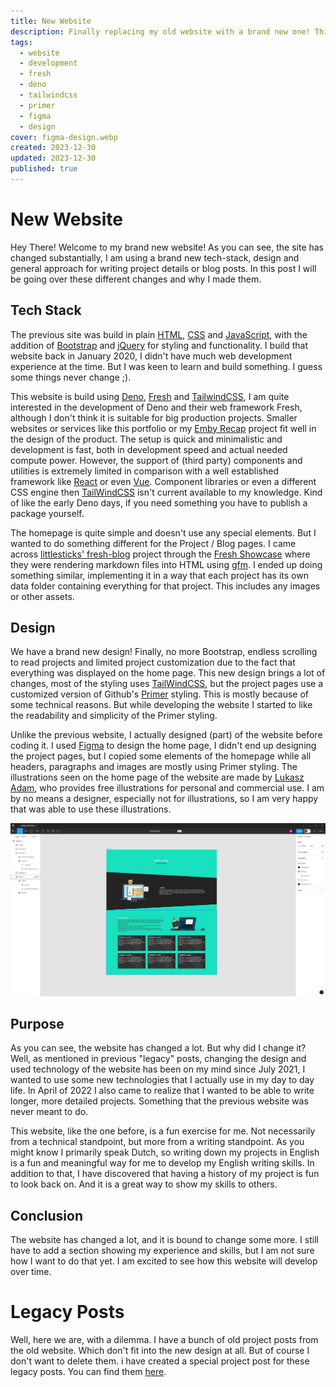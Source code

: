 ```yaml
---
title: New Website
description: Finally replacing my old website with a brand new one! This post goes over the tech stack, design and general purpose of the fresh new website.
tags:
  - website
  - development
  - fresh
  - deno
  - tailwindcss
  - primer
  - figma
  - design
cover: figma-design.webp
created: 2023-12-30
updated: 2023-12-30
published: true
---
```


# New Website

Hey There! Welcome to my brand new website! As you can see, the site has changed
substantially, I am using a brand new tech-stack, design and general approach
for writing project details or blog posts. In this post I will be going over
these different changes and why I made them.

## Tech Stack

The previous site was build in plain [HTML](https://en.wikipedia.org/wiki/HTML),
[CSS](https://en.wikipedia.org/wiki/CSS) and
[JavaScript](https://en.wikipedia.org/wiki/JavaScript), with the addition of
[Bootstrap](https://getbootstrap.com/) and [jQuery](https://jquery.com/) for
styling and functionality. I build that website back in January 2020, I didn't
have much web development experience at the time. But I was keen to learn and
build something. I guess some things never change ;).

This website is build using [Deno](https://deno.com/),
[Fresh](https://fresh.deno.dev/) and [TailwindCSS](https://tailwindcss.com/), I
am quite interested in the development of Deno and their web framework Fresh,
although I don't think it is suitable for big production projects. Smaller
websites or services like this portfolio or my
[Emby Recap](https://github.com/wouterdebruijn/emby-recap) project fit well in
the design of the product. The setup is quick and minimalistic and development
is fast, both in development speed and actual needed compute power. However, the
support of (third party) components and utilities is extremely limited in
comparison with a well established framework like [React](https://react.dev/) or
even [Vue](https://vuejs.org/). Component libraries or even a different CSS
engine then [TailWindCSS](https://tailwindcss.com/) isn't current available to
my knowledge. Kind of like the early Deno days, if you need something you have
to publish a package yourself.

The homepage is quite simple and doesn't use any special elements. But I wanted
to do something different for the Project / Blog pages. I came across
[littlesticks' fresh-blog](https://github.com/littlesticks/fresh-blog) project
through the [Fresh Showcase](https://fresh.deno.dev/showcase) where they were
rendering markdown files into HTML using [gfm](https://deno.land/x/gfm@0.1.22).
I ended up doing something similar, implementing it in a way that each project
has its own data folder containing everything for that project. This includes
any images or other assets.

## Design

We have a brand new design! Finally, no more Bootstrap, endless scrolling to
read projects and limited project customization due to the fact that everything
was displayed on the home page. This new design brings a lot of changes, most of
the styling uses [TailWindCSS](https://tailwindcss.com/), but the project pages
use a customized version of Github's [Primer](https://primer.style/) styling.
This is mostly because of some technical reasons. But while developing the
website I started to like the readability and simplicity of the Primer styling.

Unlike the previous website, I actually designed (part) of the website before
coding it. I used [Figma](https://www.figma.com/) to design the home page, I
didn't end up designing the project pages, but I copied some elements of the
homepage while all headers, paragraphs and images are mostly using Primer
styling. The illustrations seen on the home page of the website are made by
[Lukasz Adam](https://lukaszadam.com/illustrations), who provides free
illustrations for personal and commercial use. I am by no means a designer,
especially not for illustrations, so I am very happy that was able to use these
illustrations.

<!-- Figma design image -->

![Screenshot of Figma with the website design](figma-design.webp)

## Purpose

As you can see, the website has changed a lot. But why did I change it? Well, as
mentioned in previous "legacy" posts, changing the design and used technology of
the website has been on my mind since July 2021, I wanted to use some new
technologies that I actually use in my day to day life. In April of 2022 I also
came to realize that I wanted to be able to write longer, more detailed
projects. Something that the previous website was never meant to do.

This website, like the one before, is a fun exercise for me. Not necessarily
from a technical standpoint, but more from a writing standpoint. As you might
know I primarily speak Dutch, so writing down my projects in English is a fun
and meaningful way for me to develop my English writing skills. In addition to
that, I have discovered that having a history of my project is fun to look back
on. And it is a great way to show my skills to others.

## Conclusion

The website has changed a lot, and it is bound to change some more. I still have
to add a section showing my experience and skills, but I am not sure how I want
to do that yet. I am excited to see how this website will develop over time.

# Legacy Posts

Well, here we are, with a dilemma. I have a bunch of old project posts from the
old website. Which don't fit into the new design at all. But of course I don't
want to delete them. i have created a special project post for these legacy
posts. You can find them [here](/projects/legacy-website-posts).
